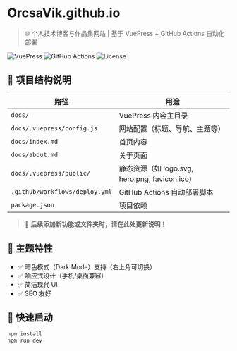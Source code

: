 # OrcsaVik.github.io

> 🌐 个人技术博客与作品集网站 | 基于 VuePress + GitHub Actions 自动化部署

![VuePress](https://img.shields.io/badge/Built_with-VuePress-42b883?logo=vue.js)
![GitHub Actions](https://img.shields.io/badge/CI%2FCD-GitHub_Actions-2088FF?logo=github)
![License](https://img.shields.io/badge/License-MIT-green)

## 📁 项目结构说明

| 路径 | 用途 |
|------|------|
| `docs/` | VuePress 内容主目录 |
| `docs/.vuepress/config.js` | 网站配置（标题、导航、主题等） |
| `docs/index.md` | 首页内容 |
| `docs/about.md` | 关于页面 |
| `docs/.vuepress/public/` | 静态资源（如 logo.svg, hero.png, favicon.ico） |
| `.github/workflows/deploy.yml` | GitHub Actions 自动部署脚本 |
| `package.json` | 项目依赖 |

> 📌 **后续添加新功能或文件夹时，请在此处更新说明！**

## 🎨 主题特性

- ✅ 暗色模式（Dark Mode）支持（右上角可切换）
- ✅ 响应式设计（手机/桌面兼容）
- ✅ 简洁现代 UI
- ✅ SEO 友好

## 🚀 快速启动

```bash
npm install
npm run dev